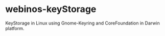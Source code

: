 webinos-keyStorage
==================

KeyStorage in Linux using Gnome-Keyring and CoreFoundation in Darwin platform.
